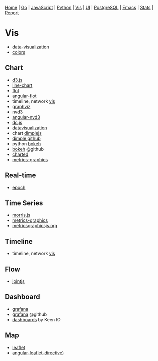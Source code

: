 
  [Home](https://github.com/mabotech/mabotree/blob/master/README.md)
| [Go](https://github.com/mabotech/mabotree/blob/master/go.md)
| [JavaScript](https://github.com/mabotech/mabotree/blob/master/js.md)
| [Python](https://github.com/mabotech/mabotree/blob/master/python.md)
| [Vis](https://github.com/mabotech/mabotree/blob/master/vis.md)
| [UI](https://github.com/mabotech/mabotree/blob/master/ui.md)
| [PostgreSQL](https://github.com/mabotech/mabotree/blob/master/pg.md)
| [Emacs](https://github.com/mabotech/mabotree/blob/master/emacs_sc.md)
| [Stats](https://github.com/mabotech/mabotree/blob/master/stats.md)
| [Report](https://github.com/mabotech/mabotree/blob/master/report.md)


# Vis
- [data-visualization](https://github.com/showcases/data-visualization)
- [colors](http://clrs.cc/)


## Chart
- [d3.js](http://d3js.org/)
- [line-chart](https://github.com/n3-charts/line-chart)
- [flot](https://github.com/flot/flot)
- [angular-flot](https://github.com/develersrl/angular-flot)
- timeline, network [vis](http://visjs.org/)
- [graphviz](http://graphviz.org/)
- [nvd3](https://github.com/novus/nvd3)
- [angular-nvd3](http://krispo.github.io/angular-nvd3/)
- [dc.js](http://dc-js.github.io/dc.js/)
- [datavisualization](http://selection.datavisualization.ch/)
- chart [dimplejs](http://dimplejs.org/)
- [dimple github](https://github.com/PMSI-AlignAlytics/dimple)
- python [bokeh](http://bokeh.pydata.org/)
- [bokeh](https://github.com/ContinuumIO/bokeh) @github
- [charted](https://github.com/mikesall/charted)
- [metrics-graphics](http://metricsgraphicsjs.org/)

## Real-time
- [epoch](http://fastly.github.io/epoch/)

## Time Series
- [morris.js](https://github.com/morrisjs/morris.js)
- [metrics-graphics](https://github.com/mozilla/metrics-graphics)
- [metricsgraphicsjs.org](http://metricsgraphicsjs.org/)

## Timeline
- timeline, network [vis](http://visjs.org/)

## Flow
- [jointjs](http://jointjs.com/)

## Dashboard
- [grafana](http://grafana.org/)
- [grafana](https://github.com/grafana/grafana) @github
- [dashboards](https://github.com/keen/dashboards) by Keen IO

## Map
- [leaflet](http://leafletjs.com/)
- [angular-leaflet-directive)](https://github.com/tombatossals/angular-leaflet-directive)